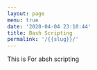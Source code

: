 ```yaml
---
layout: page
menu: true
date: '2020-04-04 23:10:44'
title: Bash Scripting
permalink: '/{{slug}}/'
---
```

This is For absh scripting